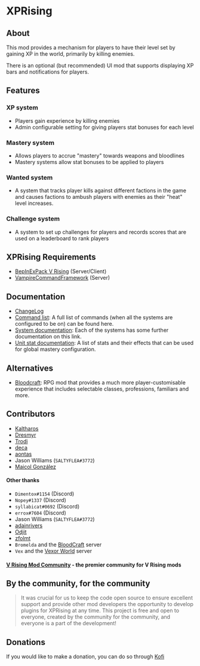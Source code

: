 # XPRising

## About

This mod provides a mechanism for players to have their level set by gaining XP in the world, primarily by killing enemies.

There is an optional (but recommended) UI mod that supports displaying XP bars and notifications for players.

## Features

### XP system
- Players gain experience by killing enemies
- Admin configurable setting for giving players stat bonuses for each level

### Mastery system
- Allows players to accrue "mastery" towards weapons and bloodlines
- Mastery systems allow stat bonuses to be applied to players

### Wanted system
- A system that tracks player kills against different factions in the game and causes factions to ambush players with enemies as their "heat" level increases.

### Challenge system
- A system to set up challenges for players and records scores that are used on a leaderboard to rank players

## XPRising Requirements

- [BepInExPack V Rising](https://thunderstore.io/c/v-rising/p/BepInEx/BepInExPack_V_Rising/) (Server/Client)
- [VampireCommandFramework](https://thunderstore.io/c/v-rising/p/deca/VampireCommandFramework/) (Server)

## Documentation

- [ChangeLog](CHANGELOG.md)
- [Command list](Command.md): A full list of commands (when all the systems are configured to be on) can be found here.
- [System documentation](Documentation.md): Each of the systems has some further documentation on this link.
- [Unit stat documentation](UnitStats.md): A list of stats and their effects that can be used for global mastery configuration.

## Alternatives

- [Bloodcraft](https://thunderstore.io/c/v-rising/p/zfolmt/Bloodcraft/): RPG mod that provides a much more player-customisable experience that includes selectable classes, professions, familiars and more.

## Contributors

- [Kaltharos](https://github.com/Kaltharos)
- [Dresmyr](https://github.com/Darkon47)
- [Trodi](https://github.com/oscarpedrero)
- [deca](https://github.com/decaprime)
- [aontas](https://github.com/aontas)
- Jason Williams (`SALTYFLEA#3772`)
- [Maicol González](https://github.com/nerzhei)

#### Other thanks

- `Dimentox#1154` (Discord)
- `Nopey#1337` (Discord)
- `syllabicat#0692` (Discord)
- `errox#7604` (Discord)
- Jason Williams (`SALTYFLEA#3772`)
- [adainrivers](https://github.com/adainrivers)
- [Odjit](https://github.com/Odjit)
- [zfolmt](https://github.com/mfoltz)
- `Bromelda` and the [BloodCraft](https://discord.gg/aDh98KtEWZ) server
- `Vex` and the [Vexor World](https://discord.gg/dnVXnHbS) server

#### [V Rising Mod Community](https://discord.gg/vrisingmods) - the premier community for V Rising mods

## By the community, for the community

> It was crucial for us to keep the code open source to ensure excellent support and provide other mod developers the opportunity to develop plugins for XPRising at any time. This project is free and open to everyone, created by the community for the community, and everyone is a part of the development!
 
## Donations

If you would like to make a donation, you can do so through [Kofi](https://ko-fi.com/aontas)